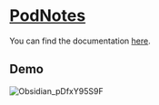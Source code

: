 # [PodNotes](https://chhoumann.github.io/PodNotes)

You can find the documentation [here](https://chhoumann.github.io/PodNotes).

## Demo
![Obsidian_pDfxY95S9F](https://user-images.githubusercontent.com/29108628/178024885-8ab12254-6f8e-4bda-a4f6-b76088f291c7.gif)
